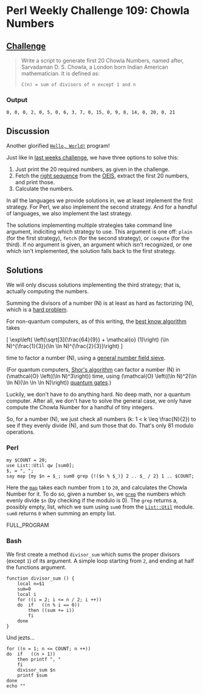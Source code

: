 # Perl Weekly Challenge 109: Chowla Numbers

## [Challenge](https://perlweeklychallenge.org/blog/perl-weekly-challenge-109/#TASK1)

> Write a script to generate first 20 Chowla Numbers, named after,
> Sarvadaman D. S. Chowla, a London born Indian American mathematician.
> It is defined as:
>
>     C(n) = sum of divisors of n except 1 and n

### Output
~~~~
0, 0, 0, 2, 0, 5, 0, 6, 3, 7, 0, 15, 0, 9, 8, 14, 0, 20, 0, 21
~~~~

## Discussion
Another glorified [`Hello, World!`](#wiki:Hello_World) program!

Just like in [last weeks challenge](week-108-2.html), we have
three options to solve this:

1. Just print the 20 required numbers, as given in the challenge.
2. Fetch the [right sequence](#oeis:48050) from the [OEIS](https://oeis.org),
   extract the first 20 numbers, and print those.
3. Calculate the numbers.

In all the languages we provide solutions in, we at least implement
the first strategy. For Perl, we also implement the second strategy.
And for a handful of languages, we also implement the last
strategy.

The solutions implementing multiple strategies take command line
argument, indiciting which strategy to use. This argument is one
off: `plain` (for the first strategy), `fetch` (for the second
strategy), or `compute` (for the third). If no argument is given,
an argument which isn't recognized, or one which isn't implemented,
the solution falls back to the first strategy.

## Solutions

We will only discuss solutions implementing the third strategy;
that is, actually computing the numbers. 

Summing the divisors of a number \(N\) is at least as hard
as factorizing \(N\), which is a
[hard problem](https://en.wikipedia.org/wiki/Integer_factorization).

For non-quantum computers, as of this writing, the
[best know algorithm](https://doi.org/10.1007/BFb0091539) takes

\[ \exp\left( \left(\sqrt[3]{\frac{64}{9}} + \mathcal{o} (1)\right)
            (\ln N)^{\frac{1}{3}}(\ln \ln N)^{\frac{2}{3}}\right) \]

time to factor a number \(N\), using a 
[general number field sieve](#wiki:General_number_field_sieve).

(For quantum computers, [Shor's algorithm](#wiki:Shor's_algorithm)
can factor a number \(N\) in \(\mathcal{O} \left((\ln N)^3\right)\) time,
using \(\mathcal{O} \left((\ln N)^2(\ln \ln N)(\ln \ln \ln N)\right)\)
[quantum gates](#wiki).)

Luckily, we don't have to do anything hard. No deep math, nor a quantum
computer. After all, we don't have to solve the general case, we only
have compute the Chowla Number for a handful of tiny integers.

So, for a number \(N\), we just check all numbers \(k: 1 < k \leq \frac{N}{2}\)
to see if they evenly divide \(N\), and sum those that do. That's
only 81 modulo operations.

### Perl
~~~~
my $COUNT = 20;
use List::Util qw [sum0];
$, = ", ";
say map {my $n = $_; sum0 grep {!($n % $_)} 2 .. $_ / 2} 1 .. $COUNT;
~~~~

Here the [`map`](#) takes each number from `1` to `20`, and calculates
the Chowla Number for it. To do so, given a number `$n`, we [`grep`](#) the
numbers which evenly divide `$n` (by checking if the modulo is 0).
The `grep` returns a, possibly empty, list, which we sum using `sum0`
from the [`List::Util`](#) module. `sum0` returns `0` when summing
an empty list.

FULL_PROGRAM

### Bash

We first create a method `divisor_sum` which sums the proper divisors
(except `1`) of its argument. A simple loop starting from `2`, and
ending at half the functions argument.

~~~~
function divisor_sum () {
    local n=$1
    sum=0
    local i
    for ((i = 2; i <= n / 2; i ++))
    do  if   ((n % i == 0))
        then ((sum += i))
        fi
    done
}
~~~~

Und jezts...

~~~~
for ((n = 1; n <= COUNT; n ++))
do  if   ((n > 1))
    then printf ", "
    fi
    divisor_sum $n
    printf $sum
done
echo ""
~~~~
